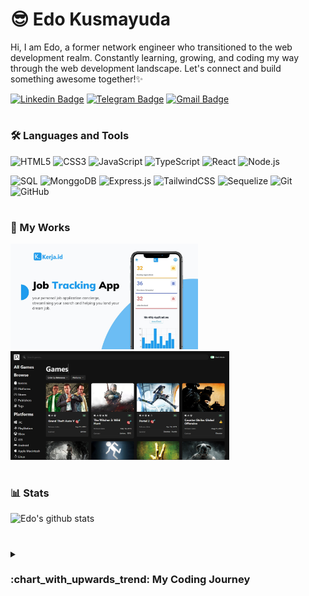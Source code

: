 # :sunglasses: Edo Kusmayuda

Hi, I am Edo, a former network engineer who transitioned to the web development realm. Constantly learning, growing, and coding my way through the web development landscape. Let's connect and build something awesome together!✨

[![Linkedin Badge](https://img.shields.io/badge/-LinkedIn-blue?style=for-the-badge&logo=Linkedin&logoColor=white&link=https://www.linkedin.com/in/edokusmayuda/)](https://www.linkedin.com/in/edokusmayuda/)
[![Telegram Badge](https://img.shields.io/badge/-Telegram-1ca0f1?style=for-the-badge&labelColor=1ca0f1&logo=telegram&logoColor=white&link=https://t.me/edokusmayuda)](https://t.me/edokusmayuda)
[![Gmail Badge](https://img.shields.io/badge/-Gmail-c14438?style=for-the-badge&logo=Gmail&logoColor=white&link=mailto:kusmayuda.edo@gmail.com)](mailto:kusmayuda.edo@gmail.com)

#

### 🛠 Languages and Tools 
![HTML5](https://img.shields.io/badge/-HTML5-E34F26?style=flat&logo=html5&logoColor=white)
![CSS3](https://img.shields.io/badge/-CSS3-1572B6?style=flat&logo=css3)
![JavaScript](https://img.shields.io/badge/-JavaScript-333333?style=flat&logo=javascript)
![TypeScript](https://img.shields.io/badge/-TypeScript-007ACC?style=flat&logo=typescript&logoColor=white)
![React](https://img.shields.io/badge/-React-149eca?style=flat&logo=React&logoColor=white)
![Node.js](https://img.shields.io/badge/-Node.js-6bc045?style=flat&logo=node.js&logoColor=white)

![SQL](https://img.shields.io/badge/MySQL-005C84?style=flat&logo=mysql&logoColor=white)
![MonggoDB](https://img.shields.io/badge/MongoDB-4EA94B?style=flat&logo=mongodb&logoColor=white)
![Express.js](https://img.shields.io/badge/Express.js-404D59?style=flat&logo=express)
![TailwindCSS](https://img.shields.io/badge/Tailwind_CSS-38B2AC?style=flat&logo=tailwind-css&logoColor=white)
![Sequelize](https://img.shields.io/badge/Sequelize-323330?style=flat&logo=sequelize&logoColor=blue)
![Git](https://img.shields.io/badge/-Git-222222?style=flat&logo=git&logoColor=F05032)
![GitHub](https://img.shields.io/badge/-GitHub-white?style=flat&logo=github&logoColor=black)

#

### :construction_worker: My Works

<a href='https://kerja-id.onrender.com/'>
  <img src='https://github.com/kusmayudaedo/kusmayudaedo/blob/main/Kerja-id.jpg' width=300 />
</a>


<a href='https://dolanan-id.vercel.app/'>
  <img src='https://github.com/kusmayudaedo/kusmayudaedo/blob/main/Dolanan-id.png' width=350 />
</a>

#

### 📊 Stats
![Edo's github stats](https://github-readme-stats.vercel.app/api?username=kusmayudaedo&show_icons=true)

#
<details>
 <summary><h3>:chart_with_upwards_trend: My Coding Journey</h3></summary>
It began in 2021 when the pandemic hit and proved that work from anywhere is possible to do. Unfortunately, as a network engineer, the opportunity to work from anywhere is more limited due to the nature of our role, which involves being in direct contact with networking hardware and the need to be readily available in case of emergencies. After conducting extensive research into remote job opportunities, I have come to the conclusion that pursuing a career in web development aligns best with my interests, goals, and educational background as well.
  
  
  I started by learning the basics of HTML, CSS, and JavaScript, acquiring the foundational knowledge necessary to build websites. Eager to expand my skill set, I ventured into the realm of front-end frameworks and began learning React. With React, I discovered the power of component-based development, enabling me to create dynamic and interactive user interfaces.
  
  As my curiosity grew, I delved into the world of APIs and back-end development. I learned how to fetch data from external sources and incorporate it into my applications, creating more robust and versatile projects. This motivated me to further my knowledge of back-end technologies.

I embarked on learning Node.js and Express.js, honing my skills in server-side development. I became adept at building APIs, handling data, and managing server requests. This newfound understanding allowed me to create full-stack applications that seamlessly integrated the front-end and back-end.

During my journey, I decided to showcase my progress and skills by developing my first web project, Kerja-id, which now serves as my portfolio. This project allowed me to combine my knowledge and creativity while also demonstrating my ability to bring ideas to life.

Driven by a passion for continuous learning, growth, and coding, I continue to explore new technologies and stay up-to-date with industry trends. My dedication is fueled by the anticipation of landing my first job as a web developer. I am excited to contribute my skills, collaborate with like-minded professionals, and embark on challenging and rewarding projects.
